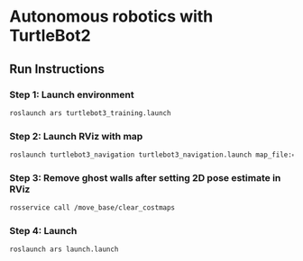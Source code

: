 # Autonomous robotics with TurtleBot2 

## Run Instructions
### Step 1: Launch environment 
```bash
roslaunch ars turtlebot3_training.launch 
```

### Step 2: Launch RViz with map 
```bash
roslaunch turtlebot3_navigation turtlebot3_navigation.launch map_file:=$HOME/catkin_ws/src/ars/src/clean_map.yaml prefer_forward_cost_function:=5.0
```

### Step 3: Remove ghost walls after setting 2D pose estimate in RViz
```bash
rosservice call /move_base/clear_costmaps
```

### Step 4: Launch
```bash
roslaunch ars launch.launch
```
